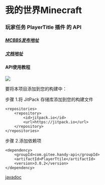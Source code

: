 # 我的世界Minecraft

### 玩家任务 PlayerTitle 插件 的 API

##### [MCBBS发布地址](https://www.mcbbs.net/thread-1004671-1-1.html)

##### [文档地址](https://handy-git.gitee.io/rice-doc/#/PlayerTitle3/zh_CN/)

#### API使用教程

[![](https://jitpack.io/v/com.gitee.handy-api/PlayerTitle.svg)](https://jitpack.io/#com.gitee.handy-api/PlayerTitle)

要将本项目添加到您的构建中：

步骤 1.将 JitPack 存储库添加到您的构建文件
```
<repositories>
    <repository>
        <id>jitpack.io</id>
        <url>https://jitpack.io</url>
    </repository>
</repositories>
```
步骤 2.添加依赖项
```
<dependency>
    <groupId>com.gitee.handy-api</groupId>
    <artifactId>PlayerTtile</artifactId>
    <version>3.0.2</version>
</dependency>
```

[javadoc](https://handy-api.gitee.io/playertitle/)